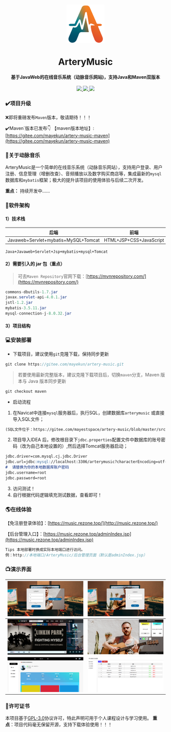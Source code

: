 <p align="center">
    <img alt="logo" src="upload/logo%20(1).png" width="120" height="120" >
</p>
<h1 align="center" style="font-weight: bold;">ArteryMusic</h1>
<h4 align="center">基于JavaWeb的在线音乐系统（动脉音乐网站)，支持Java和Maven双版本</h4>
<p align="center">
   <a href="https://gitee.com/mayekun/artery-music/stargazers">
      <img src="https://gitee.com/mayestspace/artery-music/badge/star.svg?theme=gvp">
   </a>
	<a href="https://gitee.com/mayestspace/artery-music">
      <img src="https://img.shields.io/badge/ArteryMusic-v1.1-brightgreen.svg">
   </a>
	<a href="https://gitee.com/mayestspace/artery-music/blob/master/LICENSE">
      <img src="https://img.shields.io/badge/license-GPL%20v3-blue">
   </a>
</p>

### ✔️项目升级
❌️即将重磅发布`Maven`版本，敬请期待！！！

✔️Maven`版本已发布👇️
【maven版本地址】: [https://gitee.com/mayekun/artery-music-maven](https://gitee.com/mayekun/artery-music-maven)

### 🔖关于动脉音乐

ArteryMusic是一个简单的在线音乐系统（动脉音乐网站），支持用户登录、用户注册、信息管理（增删改查）、音频播放以及数字购买商店等，集成最新的`mysql`数据库和`mybatis`框架；极大的提升该项目的使用体验与后续二次开发。

**重点：** 持续开发中......

### 🎃软件架构

#### 1）技术栈

|                 后端                 |          前端           |
| :----------------------------------: | :---------------------: |
| Javaweb+Servlet+mybatis+MySQL+Tomcat | HTML+JSP+CSS+JavaScript |

`Java+Javaweb+Servlet+Jsp+mybatis+mysql+Tomcat`

#### 2）需要引入的 jar 包（重点）

>可去`Maven Repository`官网下载：[https://mvnrepository.com/](https://mvnrepository.com/)
```java
commons-dbutils-1.7.jar
javax.servlet-api-4.0.1.jar
jstl-1.2.jar
mybatis-3.5.11.jar
mysql-connection-j-8.0.32.jar
```

#### 3）项目结构



### 💻安装部署
- 下载项目，建议使用`git`克隆下载，保持同步更新
```java
git clone https://gitee.com/mayekun/artery-music.git
```
> 若要使用最新完整版本，建议克隆下载项目后，切换`maven`分支，Maven 版本与 Java 版本同步更新

```java
git checkout maven
```

- 启动流程
1.  在Navicat中连接`mysql`服务器后，执行SQL，创建数据库`arterymusic` 或直接导入SQL文件；
```md
(SQL文件位于：https://gitee.com/mayestspace/artery-music/blob/master/src/arterymusic.spl)
```
2.  项目导入IDEA 后，修改根目录下`jdbc.properties`配置文件中数据库的账号密码（改为自己本地设置的）,然后选择Tomcat服务器启动；
```md
jdbc.driver=com.mysql.cj.jdbc.Driver
jdbc.url=jdbc:mysql://localhost:3306/arterymusic?characterEncoding=utf-8
#  请替换为你的本地数据库账户密码
jdbc.username=root 
jdbc.password=root
```
3.  访问测试！
4.  自行根据代码逻辑填充测试数据，查看即可！

### 🌎️在线体验

【免注册登录体验】：[https://music.rezone.top/](http://music.rezone.top/)

【后台管理入口】：[https://music.rezone.top/adminIndex.jsp](https://music.rezone.top/adminIndex.jsp)

```java
Tips 本地部署时换成实际本地端口进行访问。
例：http://本地端口/ArteryMusic/后台管理页面（默认是adminIndex.jsp）
```



### 📺演示界面
| ![注册页面](upload/register.png) | ![image-20230814141233940](upload/login.png) |
| -------------------------------- | -------------------------------------------- |
| ![首页](upload/index.png)        | ![数字商店](upload/digital_store.png)        |
| ![音乐人中心](upload/center.png) | ![后台管理](upload/admin.png)                |



### 📑许可证书

本项目基于[GPL-3.0](https://gitee.com/mayestspace/artery-music/blob/master/LICENSE)协议许可，特此声明可用于个人课程设计与学习使用。
**重点**：项目代码毫无保留开源，支持下载体验使用！！！
